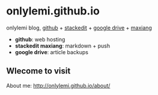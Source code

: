 # onlylemi.github.io
onlylemi blog, [github](https://github.com) + [stackedit](https://stackedit.io/) + [google drive](https://drive.google.com/) + [maxiang](https://maxiang.io/)

* **github**: web hosting
* **stackedit maxiang**: markdown + push
* **google drive**: article backups

## Wlecome to visit

About me: http://onlylemi.github.io/about/
